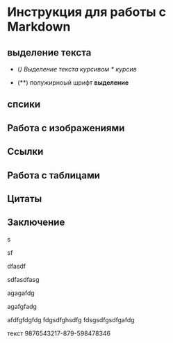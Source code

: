 # Инструкция для работы с  Markdown

## выделение текста
* (*) Выделение текста курсивом * курсив*

* (**)  полужирноый шрифт   **выделение**


## спсики

## Работа с изображениями

## Ссылки

## Работа с таблицами

## Цитаты

## Заключение





s


sf




dfasdf


sdfasdfasg



agagafdg












agafgfadg




afdfgfdgfdg fdgsdfghsdfg fdsgsdfgsdfgafdg 






















текст 9876543217-879-598478346


